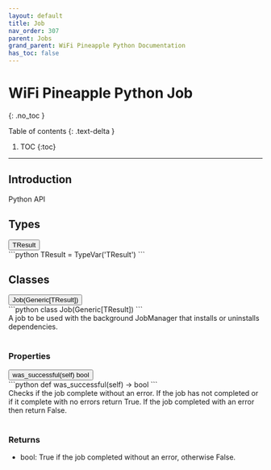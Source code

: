 ```yaml
---
layout: default
title: Job
nav_order: 307
parent: Jobs
grand_parent: WiFi Pineapple Python Documentation
has_toc: false
---
```


<link rel="stylesheet" href="../../../../../assets/css/endpoints.css">

# WiFi Pineapple Python Job
{: .no_toc }

Table of contents
{: .text-delta }
1. TOC
{:toc}
---

## Introduction
Python API

## Types
<button type="button" class="endpoint-collapsible">
<span class="api-name">TResult</span>
<span class="api-label-container">
<span class="api-label-post"></span>
</span>
</button>
<div class="endpoint-content">
<div markdown="1">
```python
TResult = TypeVar('TResult')
```
</div>
</div>


## Classes
<button type="button" class="endpoint-collapsible">
<span class="api-name">Job(Generic[TResult])</span>
<span class="api-label-container">
<span class="api-label-post"></span>
</span>
</button>
<div class="endpoint-content">
<div markdown="1">
```python
class Job(Generic[TResult])
```
</div>
A job to be used with the background JobManager that installs or uninstalls dependencies.
<br/><br/>
<h3>Properties</h3>
<button type="button" class="endpoint-collapsible-non-click">
<span class="api-name">was_successful(self)</span>
<span class="api-label-container">
<span class="api-label-post">bool</span>
</span>
</button>
<div class="endpoint-content-always-show">
<div markdown="1">
```python
def was_successful(self) -> bool
```
</div>
Checks if the job complete without an error.
If the job has not completed or if it complete with no errors return True.
If the job completed with an error then return False.
<br/><br/>
<h3>Returns</h3>
<ul>
    <li>bool: True if the job completed without an error, otherwise False.</li>
</ul>
</div>


<script src="https://hak5.github.io/mk7-docs/assets/js/endpoints.js"></script>
<script>addHandlers();</script>
